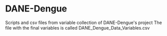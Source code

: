 # DANE-Dengue
Scripts and csv files from variable collection of DANE-Dengue's project 
The file with the final variables is called DANE_Dengue_Data_Variables.csv
